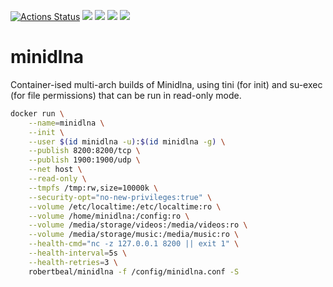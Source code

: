 [![Actions Status](https://github.com/robertbeal/docker-minidlna/workflows/build/badge.svg)](https://github.com/robertbeal/docker-minidlna/actions)
[![](https://images.microbadger.com/badges/image/robertbeal/minidlna.svg)](https://microbadger.com/images/robertbeal/minidlna "Get your own image badge on microbadger.com")
[![](https://images.microbadger.com/badges/version/robertbeal/syncthing.svg)](https://microbadger.com/images/robertbeal/syncthing "Get your own version badge on microbadger.com")
[![](https://img.shields.io/docker/pulls/robertbeal/minidlna.svg)](https://hub.docker.com/r/robertbeal/minidlna/)
[![](https://img.shields.io/docker/stars/robertbeal/minidlna.svg)](https://hub.docker.com/r/robertbeal/minidlna/)

# minidlna

Container-ised multi-arch builds of Minidlna, using tini (for init) and su-exec (for file permissions) that can be run in read-only mode.

```bash
docker run \
    --name=minidlna \
    --init \
    --user $(id minidlna -u):$(id minidlna -g) \
    --publish 8200:8200/tcp \
    --publish 1900:1900/udp \
    --net host \
    --read-only \
    --tmpfs /tmp:rw,size=10000k \
    --security-opt="no-new-privileges:true" \
    --volume /etc/localtime:/etc/localtime:ro \
    --volume /home/minidlna:/config:ro \
    --volume /media/storage/videos:/media/videos:ro \
    --volume /media/storage/music:/media/music:ro \
    --health-cmd="nc -z 127.0.0.1 8200 || exit 1" \
    --health-interval=5s \
    --health-retries=3 \
    robertbeal/minidlna -f /config/minidlna.conf -S
```
